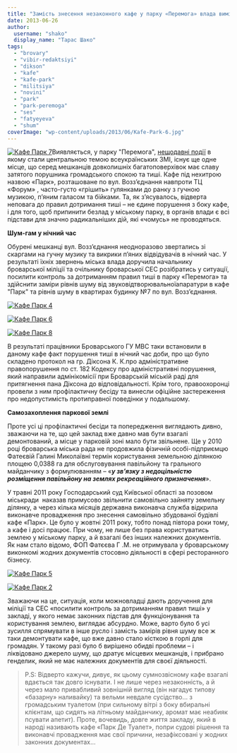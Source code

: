 ```yaml
---
title: "Замість знесення незаконного кафе у парку «Перемога» влада вимірює у ньому рівень шуму"
date: 2013-06-26
author: 
  username: "shako"
  display_name: "Тарас Шако"
tags: 
  - "brovary"
  - "vibir-redaktsiyi"
  - "dikson"
  - "kafe"
  - "kafe-park"
  - "militsiya"
  - "novini"
  - "park"
  - "park-peremoga"
  - "ses"
  - "fatyeyeva"
  - "shum"
coverImage: "wp-content/uploads/2013/06/Kafe-Park-6.jpg"
---
```


[![Кафе Парк 7](https://mpz.brovary.org/wp-content/uploads/2013/06/Kafe-Park-7.jpg)](https://mpz.brovary.org/wp-content/uploads/2013/06/Kafe-Park-7.jpg)Виявляється, у парку "Перемога", [нещодавні події](https://mpz.brovary.org/krivavi-sutichki-vidbulis-u-brovarah-mizh-meshkantsyami-ta-zabudovnikami-tsentralnogo-parku/) в якому стали центральною темою всеукраїнських ЗМІ, існує ще одне місце, що серед мешканців довколишніх багатоповерхівок має славу затятого порушника громадського спокою та тиші. Кафе під нехитрою назвою «Парк», розташоване по вул. Возз’єднання навпроти ТЦ «Форум» , часто-густо «грішить» гулянками до ранку з гучною музикою, п’яним галасом та бійками. Та, як з’ясувалось, відверта неповага до правил дотримання тиші – не єдине порушення з боку кафе, і для того, щоб припинити безлад у міському парку, в органів влади є всі підстави для значно радикальніших дій, які «чомусь» не проводяться.

**Шум-гам у нічний час**

Обурені мешканці вул. Возз’єднання неодноразово звертались зі скаргами на гучну музику та викрики п’яних відвідувачів в нічний час. У результаті їхніх звернень міська влада доручила начальнику броварської міліції та очільнику броварської СЕС розібратись у ситуації, посилити контроль за дотриманням правил тиші в парку «Перемога» та здійснити заміри рівнів шуму від звуковідтворювальноїапаратури в кафе "Парк" та рівнів шуму в квартирах будинку №7 по вул. Возз’єднання.

[![Кафе Парк 4](https://mpz.brovary.org/wp-content/uploads/2013/06/Kafe-Park-4.jpg)](https://mpz.brovary.org/wp-content/uploads/2013/06/Kafe-Park-4.jpg)

[![Кафе Парк 6](https://mpz.brovary.org/wp-content/uploads/2013/06/Kafe-Park-6.jpg)](https://mpz.brovary.org/wp-content/uploads/2013/06/Kafe-Park-6.jpg)

[![Кафе Парк 8](https://mpz.brovary.org/wp-content/uploads/2013/06/Kafe-Park-8.jpg)](https://mpz.brovary.org/wp-content/uploads/2013/06/Kafe-Park-8.jpg)

В результаті працівники Броварського ГУ МВС таки встановили в даному кафе факт порушення тиші в нічний час доби, про що було складено протокол на гр. Діксона К. К.про адміністративне правопорушення по ст. 182 Кодексу про адміністративні порушення, який направили адмінікомісії при Броварській міській раді для притягнення пана Діксона до відповідальності. Крім того, правоохоронці провели з ним профілактичну бесіду та винесли офіційне застереження про недопустимість протиправної поведінки у подальшому.

**Самозахоплення паркової землі**

Проте усі ці профілактичні бесіди та попередження виглядають дивно, зважаючи на те, що цей заклад вже давно мав бути взагалі демонтований, а місце у парковій зоні мало бути звільнене. Ще у 2010 році броварська міська рада не продовжила фізичній особі-підприємцю Фатеєвій Галині Миколаївні термін користування земельною ділянкою площею 0,0388 га для обслуговування павільйону та грального майданчику з формулюванням – «**_у зв’язку з недоцільністю розміщення павільйону на землях рекреаційного призначення_**».

У травні 2011 року Господарський суд Київської області за позовом міськради  наказав примусово звільнити самовільно зайняту земельну ділянку, а через кілька місяців державна виконавча служба відкрила виконавче провадження про знесення самовільно збудованої будівлі кафе «Парк». Це було у жовтні 2011 року, тобто понад півтора роки тому, а кафе і досі працює. При чому, не лише без права користуватись землею у міському парку, а й взагалі без інших належних документів. Як нам стало відомо, ФОП Фатєєва Г .М. не отримувала у броварському виконкомі жодних документів стосовно діяльності в сфері ресторанного бізнесу.

[![Кафе Парк 5](https://mpz.brovary.org/wp-content/uploads/2013/06/Kafe-Park-5.jpg)](https://mpz.brovary.org/wp-content/uploads/2013/06/Kafe-Park-5.jpg)

[![Кафе Парк 2](https://mpz.brovary.org/wp-content/uploads/2013/06/Kafe-Park-2.jpg)](https://mpz.brovary.org/wp-content/uploads/2013/06/Kafe-Park-2.jpg)

Зважаючи на це, ситуація, коли можновладці дають доручення для міліції та СЕС «посилити контроль за дотриманням правил тиші» у закладі, у якого немає законних підстав для функціонування та користування землею, виглядає абсурдно. Може, варто було б усі зусилля спрямувати в інше русло і замість замірів рівня шуму все ж таки демонтувати кафе, що вже давно стало кісткою в горлі для громадян. У такому разі було б вирішено обидві проблеми – і ліквідовано джерело шуму, що дратує місцевих мешканців, і прибрано генделик, який не має належних документів для своєї діяльності.

> P.S: Відверто кажучи, дивує, як цьому сумнозвісному кафе взагалі вдається так довго існувати. І не лише через незаконність, а й через мало привабливий зовнішній вигляд (він нагадує типову «базарну» наливайку) та вельми невдале сусідство… з громадським туалетом (при сильному вітрі з боку вбиральні клієнтам, що сидять на літньому майданчику, аромат має неабияк псувати апетит). Проте, вочевидь, довге життя закладу, який в народі називають кафе «Парк Де Туалет», попри судові рішення та виконавчі провадження має свої причини, незафіксовані у жодних законних документах…
